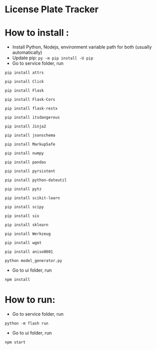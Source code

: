 # License Plate Tracker
 # How to install :
- Install Python, Nodejs, environment variable path for both (usually automatically)
- Update pip: `py -m pip install -U pip`
- Go to service folder, run 

`pip install attrs`

`pip install Click`

`pip install Flask`

`pip install Flask-Cors`

`pip install flask-restx`

`pip install itsdangerous`

`pip install Jinja2`

`pip install jsonschema`

`pip install MarkupSafe`

`pip install numpy`

`pip install pandas`

`pip install pyrsistent`

`pip install python-dateutil`

`pip install pytz`

`pip install scikit-learn`

`pip install scipy`

`pip install six`

`pip install sklearn`

`pip install Werkzeug`

`pip install wget`

`pip install aniso8601`

`python model_generator.py`

- Go to ui folder, run

`npm install`

 # How to run:
- Go to service folder, run

`python -m flash run`

- Go to ui folder, run 

`npm start`




